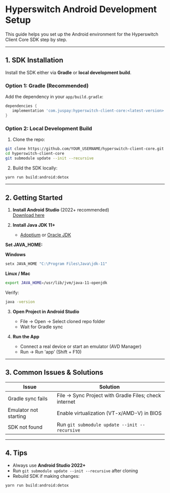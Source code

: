 # Hyperswitch Android Development Setup

This guide helps you set up the Android environment for the Hyperswitch Client Core SDK step by step.

---

## 1. SDK Installation

Install the SDK either via **Gradle** or **local development build**.

### Option 1: Gradle (Recommended)
Add the dependency in your `app/build.gradle`:

```gradle
dependencies {
   implementation 'com.juspay:hyperswitch-client-core:<latest-version>'
}
```

### Option 2: Local Development Build
1. Clone the repo:

```bash
git clone https://github.com/YOUR_USERNAME/hyperswitch-client-core.git
cd hyperswitch-client-core
git submodule update --init --recursive
```

2. Build the SDK locally:

```bash
yarn run build:android:detox
```

---

## 2. Getting Started

1. **Install Android Studio** (2022+ recommended)  
   [Download here](https://developer.android.com/studio)

2. **Install Java JDK 11+**  
   - [Adoptium](https://adoptium.net/) or [Oracle JDK](https://www.oracle.com/java/technologies/javase-jdk11-downloads.html)  

**Set JAVA_HOME:**

**Windows**
```cmd
setx JAVA_HOME "C:\Program Files\Java\jdk-11"
```

**Linux / Mac**
```bash
export JAVA_HOME=/usr/lib/jvm/java-11-openjdk
```

Verify:
```bash
java -version
```

3. **Open Project in Android Studio**  
   - File → Open → Select cloned repo folder  
   - Wait for Gradle sync

4. **Run the App**  
   - Connect a real device or start an emulator (AVD Manager)  
   - Run → Run 'app' (Shift + F10)

---

## 3. Common Issues & Solutions

| Issue                 | Solution                                                        |
|-----------------------|-----------------------------------------------------------------|
| Gradle sync fails      | File → Sync Project with Gradle Files; check internet          |
| Emulator not starting  | Enable virtualization (VT-x/AMD-V) in BIOS                     |
| SDK not found          | Run `git submodule update --init --recursive`                 |

---

## 4. Tips

- Always use **Android Studio 2022+**  
- Run `git submodule update --init --recursive` after cloning  
- Rebuild SDK if making changes:

```bash
yarn run build:android:detox
```